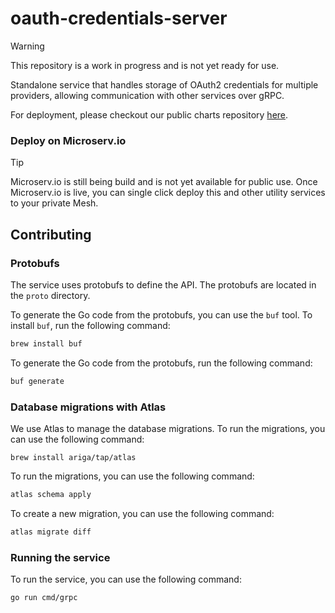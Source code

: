 # oauth-credentials-server

> [!WARNING]
> 
> This repository is a work in progress and is not yet ready for use.

Standalone service that handles storage of OAuth2 credentials for multiple providers, allowing communication with other
services over gRPC.

For deployment, please checkout our public charts repository [here](https://github.com/microserv-io/public-charts).

### Deploy on Microserv.io
> [!TIP]
> Microserv.io is still being build and is not yet available for public use. Once Microserv.io is live, you can single click deploy this and other utility services to your private Mesh.
## Contributing

### Protobufs

The service uses protobufs to define the API. The protobufs are located in the `proto` directory.

To generate the Go code from the protobufs, you can use the `buf` tool. To install `buf`, run the following command:

```bash
brew install buf
```

To generate the Go code from the protobufs, run the following command:

```bash
buf generate
```

### Database migrations with Atlas

We use Atlas to manage the database migrations. To run the migrations, you can use the following command:

```
brew install ariga/tap/atlas
```

To run the migrations, you can use the following command:

```bash
atlas schema apply
```

To create a new migration, you can use the following command:

```bash
atlas migrate diff
```

### Running the service

To run the service, you can use the following command:

```bash
go run cmd/grpc
```
